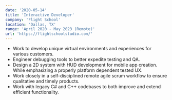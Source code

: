 ```yaml
---
date: '2020-05-14'
title: 'Interactive Developer'
company: 'Flight School'
location: 'Dallas, TX'
range: 'April 2020 - May 2023 (Remote)'
url: 'https://flightschoolstudio.com/'
---
```


- Work to develop unique virtual environments and experiences for various customers.
- Engineer debugging tools to better expedite testing and QA.
- Design a 2D system with HUD development for mobile app creation. While emphasizing a properly platform dependent tested UX.
- Work closely in a self-disciplined remote agile scrum workflow to ensure qualitative and timely products.
- Work with legacy C# and C++ codebases to both improve and extend efficient functionality.
